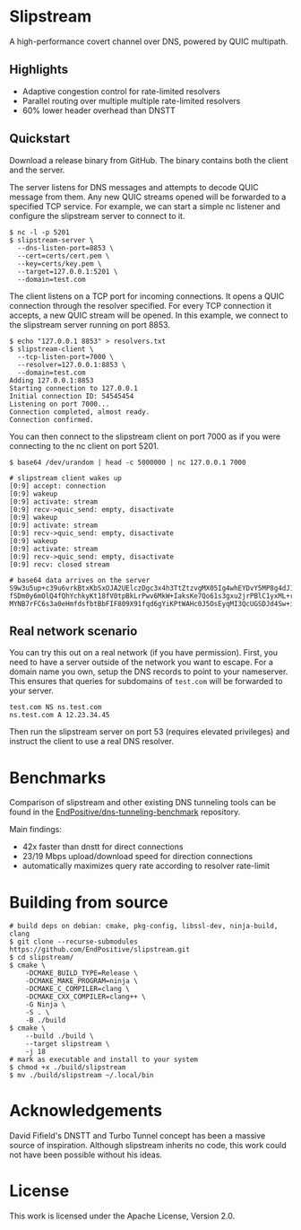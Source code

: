 # Slipstream

A high-performance covert channel over DNS, powered by QUIC multipath.

## Highlights

* Adaptive congestion control for rate-limited resolvers
* Parallel routing over multiple multiple rate-limited resolvers
* 60% lower header overhead than DNSTT

## Quickstart

Download a release binary from GitHub.
The binary contains both the client and the server.

The server listens for DNS messages and attempts to decode QUIC message from them.
Any new QUIC streams opened will be forwarded to a specified TCP service.
For example, we can start a simple nc listener and configure the slipstream server to connect to it.

```shell
$ nc -l -p 5201
$ slipstream-server \
  --dns-listen-port=8853 \
  --cert=certs/cert.pem \
  --key=certs/key.pem \
  --target=127.0.0.1:5201 \
  --domain=test.com
```

The client listens on a TCP port for incoming connections.
It opens a QUIC connection through the resolver specified.
For every TCP connection it accepts, a new QUIC stream will be opened.
In this example, we connect to the slipstream server running on port 8853.

```shell
$ echo "127.0.0.1 8853" > resolvers.txt
$ slipstream-client \
  --tcp-listen-port=7000 \
  --resolver=127.0.0.1:8853 \
  --domain=test.com
Adding 127.0.0.1:8853
Starting connection to 127.0.0.1
Initial connection ID: 54545454
Listening on port 7000...
Connection completed, almost ready.
Connection confirmed.
```

You can then connect to the slipstream client on port 7000 as if you were connecting to the nc client on port 5201.

```shell
$ base64 /dev/urandom | head -c 5000000 | nc 127.0.0.1 7000

# slipstream client wakes up
[0:9] accept: connection
[0:9] wakeup
[0:9] activate: stream
[0:9] recv->quic_send: empty, disactivate
[0:9] wakeup
[0:9] activate: stream
[0:9] recv->quic_send: empty, disactivate
[0:9] wakeup
[0:9] activate: stream
[0:9] recv->quic_send: empty, disactivate
[0:9] recv: closed stream

# base64 data arrives on the server
S9w3u5up+c39u6vrkBtxKbSxOJA2UElczDgc3x4h3TtZtzvgMX05Ig4whEYDvY5MP8g4dJ1QsXX1
fSDm0y6mOlQ4fQhYchkyKt18fV0tpBkLrPwv6MkW+IaksKe7Qo61s3gxu2jrPBlC1yxML+rYZU93
MYNB7rFC6s3a0eHmfdsfbtBbFIF809X91fqd6gYiKPtWAHc0J5OsEyqMI3QcUGSDJd4Sw+iAC5X7
```

## Real network scenario

You can try this out on a real network (if you have permission).
First, you need to have a server outside of the network you want to escape.
For a domain name you own, setup the DNS records to point to your nameserver.
This ensures that queries for subdomains of `test.com` will be forwarded to your server.

```
test.com NS ns.test.com
ns.test.com A 12.23.34.45 
```

Then run the slipstream server on port 53 (requires elevated privileges) and instruct the client to use a real DNS resolver.

# Benchmarks

Comparison of slipstream and other existing DNS tunneling tools can be found in the [EndPositive/dns-tunneling-benchmark]([https://github.com/EndPositive/dns-tunneling-benchmark]) repository. 

Main findings:

* 42x faster than dnstt for direct connections
* 23/19 Mbps upload/download speed for direction connections
* automatically maximizes query rate according to resolver rate-limit

# Building from source

```shell
# build deps on debian: cmake, pkg-config, libssl-dev, ninja-build, clang
$ git clone --recurse-submodules https://github.com/EndPositive/slipstream.git
$ cd slipstream/
$ cmake \
    -DCMAKE_BUILD_TYPE=Release \
    -DCMAKE_MAKE_PROGRAM=ninja \
    -DCMAKE_C_COMPILER=clang \
    -DCMAKE_CXX_COMPILER=clang++ \
    -G Ninja \
    -S . \
    -B ./build
$ cmake \
    --build ./build \
    --target slipstream \
    -j 18
# mark as executable and install to your system
$ chmod +x ./build/slipstream
$ mv ./build/slipstream ~/.local/bin
```

# Acknowledgements

David Fifield's DNSTT and Turbo Tunnel concept has been a massive source of inspiration.
Although slipstream inherits no code, this work could not have been possible without his ideas.

# License

This work is licensed under the Apache License, Version 2.0.
